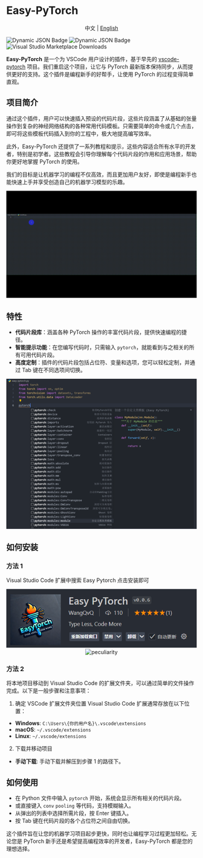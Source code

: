 
# Easy-PyTorch


<p align="center">
  中文 | <a href="README_en.md">English</a>
</p>


![Dynamic JSON Badge](https://img.shields.io/badge/dynamic/json?url=https%3A%2F%2Fraw.githubusercontent.com%2FWangQvQ%2FEasy-PyTorch%2Fmain%2Fpackage.json&query=version&prefix=v&label=Easy-PyTorch) ![Dynamic JSON Badge](https://img.shields.io/badge/dynamic/json?url=https%3A%2F%2Fraw.githubusercontent.com%2FWangQvQ%2FEasy-PyTorch%2Fmain%2Fpackage.json&query=license&label=license&color=%237FFF00) ![Visual Studio Marketplace Downloads](https://img.shields.io/visual-studio-marketplace/d/WangQvQ.Easy-PyTorch?color=red)


**Easy-PyTorch** 是一个为 VSCode 用户设计的插件，基于早先的 [vscode-pytorch](https://github.com/SvenBecker/vscode-pytorch) 项目。我们重启这个项目，让它与 PyTorch 最新版本保持同步，从而提供更好的支持。这个插件是编程新手的好帮手，让使用 PyTorch 的过程变得简单直观。

## 项目简介

通过这个插件，用户可以快速插入预设的代码片段，这些片段涵盖了从基础的张量操作到复杂的神经网络结构的各种常用代码模板。只需要简单的命令或几个点击，即可将这些模板代码插入到你的工程中，极大地提高编写效率。

此外，Easy-PyTorch 还提供了一系列教程和提示，这些内容适合所有水平的开发者，特别是初学者。这些教程会引导你理解每个代码片段的作用和应用场景，帮助你更好地掌握 PyTorch 的使用。

我们的目标是让机器学习的编程不仅高效，而且更加用户友好，即使是编程新手也能快速上手并享受创造自己的机器学习模型的乐趣。

<div style="text-align: center;">
<img src="https://raw.githubusercontent.com/WangQvQ/Easy-PyTorch/main/images/preview.gif" alt="peculiarity"/>
</div>


## 特性

- **代码片段库**：涵盖各种 PyTorch 操作的丰富代码片段，提供快速编程的捷径。
- **智能提示功能**：在您编写代码时，只需输入 `pytorch`，就能看到与之相关的所有可用代码片段。
- **高度定制**：插件的代码片段包括占位符、变量和选项，您可以轻松定制，并通过 Tab 键在不同选项间切换。


<div style="text-align: center;">
<img src="https://raw.githubusercontent.com/WangQvQ/Easy-PyTorch/main/images/prompt.png" alt="peculiarity" width="800"/>
</div>

## 如何安装



### 方法 1
Visual Studio Code 扩展中搜索 Easy Pytorch 点击安装即可

<div style="text-align: center;">
<img src="https://raw.githubusercontent.com/WangQvQ/Easy-PyTorch/main/images/vscode.png" alt="peculiarity"/>
</div>

<div style="text-align: center;">
<img src="Easy-PyTorch/images/catalogue.png" alt="peculiarity"/>
</div>


### 方法 2
将本地项目移动到 Visual Studio Code 的扩展文件夹，可以通过简单的文件操作完成。以下是一般步骤和注意事项：

1. 确定 VSCode 扩展文件夹位置
Visual Studio Code 扩展通常存放在以下位置：
- **Windows**: `C:\Users\{你的用户名}\.vscode\extensions`
- **macOS**: `~/.vscode/extensions`
- **Linux**: `~/.vscode/extensions`

2. 下载并移动项目

- **手动下载**: 手动下载并解压到步骤 1 的路径下。



## 如何使用

- 在 Python 文件中输入 `pytorch` 开始，系统会显示所有相关的代码片段。
- 或直接键入 `conv` `pooling` 等代码，支持模糊输入。
- 从弹出的列表中选择所需片段，按 Enter 键插入。
- 按 Tab 键在代码片段的各个占位符之间自由切换。

这个插件旨在让您的机器学习项目起步更快，同时也让编程学习过程更加轻松。无论您是 PyTorch 新手还是希望提高编程效率的开发者，Easy-PyTorch 都是您的理想选择。